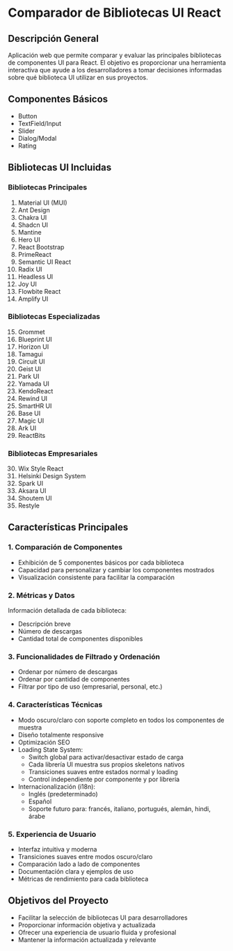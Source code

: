 # Comparador de Bibliotecas UI React

## Descripción General

Aplicación web que permite comparar y evaluar las principales bibliotecas de componentes UI para React. El objetivo es proporcionar una herramienta interactiva que ayude a los desarrolladores a tomar decisiones informadas sobre qué biblioteca UI utilizar en sus proyectos.

## Componentes Básicos

- Button
- TextField/Input
- Slider
- Dialog/Modal
- Rating

## Bibliotecas UI Incluidas

### Bibliotecas Principales

1. Material UI (MUI)
2. Ant Design
3. Chakra UI
4. Shadcn UI
5. Mantine
6. Hero UI
7. React Bootstrap
8. PrimeReact
9. Semantic UI React
10. Radix UI
11. Headless UI
12. Joy UI
13. Flowbite React
14. Amplify UI

### Bibliotecas Especializadas

15. Grommet
16. Blueprint UI
17. Horizon UI
18. Tamagui
19. Circuit UI
20. Geist UI
21. Park UI
22. Yamada UI
23. KendoReact
24. Rewind UI
25. SmartHR UI
26. Base UI
27. Magic UI
28. Ark UI
29. ReactBits

### Bibliotecas Empresariales

30. Wix Style React
31. Helsinki Design System
32. Spark UI
33. Aksara UI
34. Shoutem UI
35. Restyle

## Características Principales

### 1. Comparación de Componentes

- Exhibición de 5 componentes básicos por cada biblioteca
- Capacidad para personalizar y cambiar los componentes mostrados
- Visualización consistente para facilitar la comparación

### 2. Métricas y Datos

Información detallada de cada biblioteca:

- Descripción breve
- Número de descargas
- Cantidad total de componentes disponibles

### 3. Funcionalidades de Filtrado y Ordenación

- Ordenar por número de descargas
- Ordenar por cantidad de componentes
- Filtrar por tipo de uso (empresarial, personal, etc.)

### 4. Características Técnicas

- Modo oscuro/claro con soporte completo en todos los componentes de muestra
- Diseño totalmente responsive
- Optimización SEO
- Loading State System:
  - Switch global para activar/desactivar estado de carga
  - Cada librería UI muestra sus propios skeletons nativos
  - Transiciones suaves entre estados normal y loading
  - Control independiente por componente y por librería
- Internacionalización (i18n):
  - Inglés (predeterminado)
  - Español
  - Soporte futuro para: francés, italiano, portugués, alemán, hindi, árabe

### 5. Experiencia de Usuario

- Interfaz intuitiva y moderna
- Transiciones suaves entre modos oscuro/claro
- Comparación lado a lado de componentes
- Documentación clara y ejemplos de uso
- Métricas de rendimiento para cada biblioteca

## Objetivos del Proyecto

- Facilitar la selección de bibliotecas UI para desarrolladores
- Proporcionar información objetiva y actualizada
- Ofrecer una experiencia de usuario fluida y profesional
- Mantener la información actualizada y relevante
